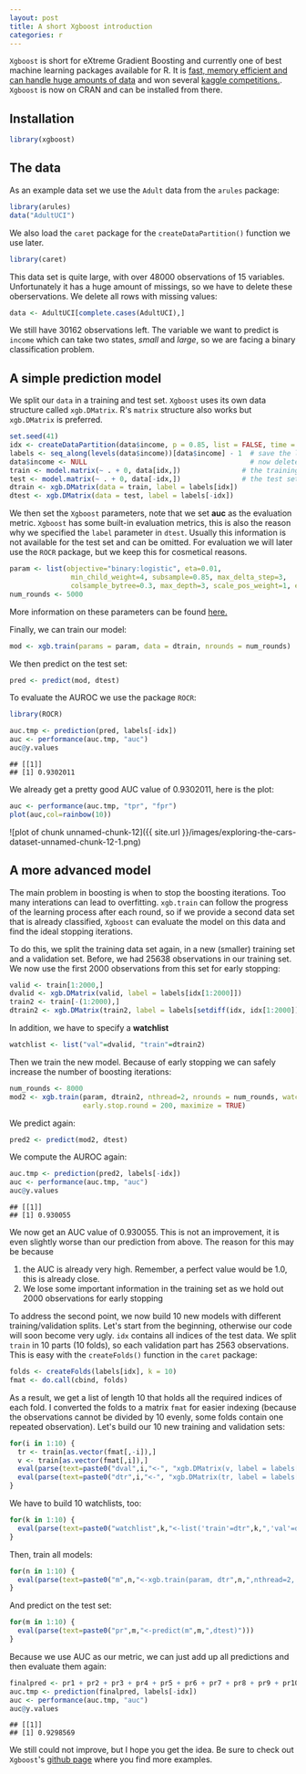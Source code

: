 ```yaml
---
layout: post
title: A short Xgboost introduction
categories: r
---
```


`Xgboost` is short for eXtreme Gradient Boosting and currently one of best machine learning packages available for R. It is [fast, memory efficient and can handle huge amounts of data](https://github.com/szilard/benchm-ml) and won several [kaggle competitions.](http://blog.kaggle.com/2015/08/26/avito-winners-interview-1st-place-owen-zhang/).
`Xgboost` is now on CRAN and can be installed from there.

## Installation

```r
library(xgboost)
```

## The data

As an example data set we use the `Adult` data from the `arules` package:


```r
library(arules)
data("AdultUCI")
```

We also load the `caret` package for the `createDataPartition()` function we use later.


```r
library(caret)
```

This data set is quite large, with over 48000 observations of 15 variables. Unfortunately it has a huge amount of missings, so we have to delete these oberservations. We delete all rows with missing values:


```r
data <- AdultUCI[complete.cases(AdultUCI),]
```

We still have 30162 observations left. The variable we want to predict is `income` which can take two states, _small_ and _large_, so we are facing a binary classification problem.

## A simple prediction model

We split our `data` in a training and test set. `Xgboost` uses its own data structure called `xgb.DMatrix`. R's `matrix` structure also works but `xgb.DMatrix` is preferred.


```r
set.seed(41)
idx <- createDataPartition(data$income, p = 0.85, list = FALSE, time = 1)
labels <- seq_along(levels(data$income))[data$income] - 1  # save the labels
data$income <- NULL                                        # now delete them
train <- model.matrix(~ . + 0, data[idx,])               # the training set
test <- model.matrix(~ . + 0, data[-idx,])               # the test set
dtrain <- xgb.DMatrix(data = train, label = labels[idx])
dtest <- xgb.DMatrix(data = test, label = labels[-idx])
```

We then set the `Xgboost` parameters, note that we set __auc__ as the evaluation metric. `Xgboost` has some built-in evaluation metrics, this is also the reason why we specified the `label` parameter in `dtest`. Usually this information is not available for the test set and can be omitted.
For evaluation we will later use the `ROCR` package, but we keep this for cosmetical reasons.


```r
param <- list(objective="binary:logistic", eta=0.01, 
               min_child_weight=4, subsample=0.85, max_delta_step=3, 
               colsample_bytree=0.3, max_depth=3, scale_pos_weight=1, eval_metric="auc")
num_rounds <- 5000
```

More information on these parameters can be found [here.](https://github.com/dmlc/xgboost/blob/master/doc/parameter.md)

Finally, we can train our model:


```r
mod <- xgb.train(params = param, data = dtrain, nrounds = num_rounds)
```

We then predict on the test set:


```r
pred <- predict(mod, dtest)
```

To evaluate the AUROC we use the package `ROCR`:


```r
library(ROCR)
```

```r
auc.tmp <- prediction(pred, labels[-idx])
auc <- performance(auc.tmp, "auc")
auc@y.values
```

```
## [[1]]
## [1] 0.9302011
```

We already get a pretty good AUC value of 0.9302011, here is the plot:


```r
auc <- performance(auc.tmp, "tpr", "fpr")
plot(auc,col=rainbow(10))
```

![plot of chunk unnamed-chunk-12]({{ site.url }}/images/exploring-the-cars-dataset-unnamed-chunk-12-1.png) 

## A more advanced model

The main problem in boosting is when to stop the boosting iterations. Too many interations can lead to overfitting. `xgb.train` can follow the progress of the learning process after each round, so if we provide a second data set that is already classified, `Xgboost` can evaluate the model on this data and find the ideal stopping iterations.

To do this, we split the training data set again, in a new (smaller) training set and a validation set. Before, we had 25638 observations in our training set. We now use the first 2000 observations from this set for early stopping:


```r
valid <- train[1:2000,]
dvalid <- xgb.DMatrix(valid, label = labels[idx[1:2000]])
train2 <- train[-(1:2000),]
dtrain2 <- xgb.DMatrix(train2, label = labels[setdiff(idx, idx[1:2000])])
```

In addition, we have to specify a __watchlist__ 


```r
watchlist <- list("val"=dvalid, "train"=dtrain2)
```

Then we train the new model. Because of early stopping we can safely increase the number of boosting iterations:


```r
num_rounds <- 8000
mod2 <- xgb.train(param, dtrain2, nthread=2, nrounds = num_rounds, watchlist = watchlist,
                  early.stop.round = 200, maximize = TRUE)
```

We predict again:


```r
pred2 <- predict(mod2, dtest)
```

We compute the AUROC again:


```r
auc.tmp <- prediction(pred2, labels[-idx])
auc <- performance(auc.tmp, "auc")
auc@y.values
```

```
## [[1]]
## [1] 0.930055
```

We now get an AUC value of 0.930055. This is not an improvement, it is even slightly worse than our prediction from above. The reason for this may be because

1. the AUC is already very high. Remember, a perfect value would be 1.0, this is already close.
2. We lose some important information in the training set as we hold out 2000 observations for early stopping

To address the second point, we now build 10 new models with different training/validation splits.
Let's start from the beginning, otherwise our code will soon become very ugly. `idx` contains all indices of the test data. We split `train` in 10 parts (10 folds), so each validation part has 2563 observations. This is easy with the `createFolds()` function in the `caret` package:


```r
folds <- createFolds(labels[idx], k = 10)
fmat <- do.call(cbind, folds)
```

As a result, we get a list of length 10 that holds all the required indices of each fold. I converted the folds to a matrix `fmat` for easier indexing (because the observations cannot be divided by 10 evenly, some folds contain one repeated observation).
Let's build our 10 new training and validation sets:


```r
for(i in 1:10) {
  tr <- train[as.vector(fmat[,-i]),]
  v <- train[as.vector(fmat[,i]),]
  eval(parse(text=paste0("dval",i,"<-", "xgb.DMatrix(v, label = labels[idx[as.vector(fmat[,i])]])")))
  eval(parse(text=paste0("dtr",i,"<-", "xgb.DMatrix(tr, label = labels[idx[as.vector(fmat[,-i])]])")))
}
```

We have to build 10 watchlists, too:


```r
for(k in 1:10) {
  eval(parse(text=paste0("watchlist",k,"<-list('train'=dtr",k,",'val'=dval",k,")")))
}
```

Then, train all models:


```r
for(n in 1:10) {
  eval(parse(text=paste0("m",n,"<-xgb.train(param, dtr",n,",nthread=2, nrounds = num_rounds, watchlist = watchlist",n,",early.stop.round = 200, maximize = TRUE)")))
}
```

And predict on the test set:


```r
for(m in 1:10) {
  eval(parse(text=paste0("pr",m,"<-predict(m",m,",dtest)")))
}
```

Because we use AUC as our metric, we can just add up all predictions and then evaluate them again:


```r
finalpred <- pr1 + pr2 + pr3 + pr4 + pr5 + pr6 + pr7 + pr8 + pr9 + pr10
auc.tmp <- prediction(finalpred, labels[-idx])
auc <- performance(auc.tmp, "auc")
auc@y.values
```

```
## [[1]]
## [1] 0.9298569
```

We still could not improve, but I hope you get the idea. Be sure to check out `Xgboost`'s [github page](https://github.com/dmlc/xgboost) where you find more examples.


